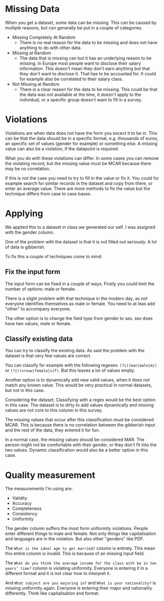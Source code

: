 # Missing Data

When you get a dataset, some data can be missing. This can be caused by multiple reasons, but can generally be put in a couple of categories.

- Missing Completely At Random 
  - There is no real reason for the data to be missing and does not have anything to do with other data.
- Missing at Random
  - The data that is missing can but it has an underlying reason to be missing. In Europe most people want to disclose their salary information. This doesn't mean they don't earn anything but that they don't want to disclose it. That has to be accounted for. It could for example also be correlated to their salary class.
- Not Missing at Random 
  - There is a clear reason for the data to be missing. This could be that the data was not available at the time, it doesn't apply to the individual, or a specific group doesn't want to fill in a survey.
 
# Violations
Violations are when data does not have the form you excect it to be in.
This can be that the data should be in a specific format, e.g. thousands of euros, an specific set of values (gender for example) or something else.
A missing value can also be a violation, if the datapoint is required.

What you do with these violations can differ. In some cases you can remove the violating record, but the missing value must be MCAR because there may be no correlation.

If this is not the case you need to try to fill in the value or fix it. You could for example search for similar records in the dataset and copy from there, or enter an average value.
There are more methods to fix the value but the technique differs from case to case bases.
   

# Applying
We applied this to a dataset in class we generated our self. I was assigned with the gender column.

One of the problem with the dataset is that it is not filled out seriously. A lot of data is gibberish.

To fix this a couple of techniques come to mind:
## Fix the input form
The input form can be fixed in a couple of ways. Firstly you could limit the number of options: male or female.

There is a slight problem with that technique in the modern day, as not everyone identifies themselves as male or female.
You need to at leas add "other" to accompany everyone.

The other option is to change the field type from  gender to sex. sex does have two values, male or female. 

## Classify existing data
You can try to classify the existing data. As said the problem with the dataset is that very few values are correct.

You can classify for example with the following regexes:
`(?i)(man|male|m|)` or `(?i)(vrouw|female|v|f)`. But this leaves a lot of values empty.

Another option is to dynamically add new valid values, when it does not match any known value.
This would be very practical in normal datasets, but not in this case.

Considering the dataset, Classifying with a regex would be the best option in this case.
The dataset is to dirty to add values dynamically and missing values are not core to this column in this survey.

The missing values that occur after this classification must be considered MCAR.
This is because there is no correlation between the gibberish input and the rest of the data, they entered it for fun.

In a normal case, the missing values should be considered MAR.
The person might not be comfortable with their gender, or they don't fit into the two values.
Dynamic classification would also be a better option in this case.

# Quality measurement
The measurements I'm using are:
 - Validity 
 - Accuracy 
 - Completeness 
 - Consistency 
 - Uniformity

The gender column suffers the most form uniformity violations. People enter different things to male and female.
Not only things like capitalisation and languages are in the violation. But also other "genders" like PDF.

The `What is the ideal age to get married?` column is entirely. This mean this entire column is invalid. This is because of an missing input field.

The `What do you think the average income for the class with be in ten years’ time?` column is violating uniformity.
Everyone is entering it in a different format and it is not clear how to interpret it.

And `What subject are you majoring in?` and `What is your nationality?` is missing uniformity again.
Everyone is entering their major and nationality differently. Think like capitalisation and format.
